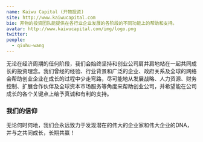```yaml
---
name: Kaiwu Capital (开物投资)
site: http://www.kaiwucapital.com
bio: 开物的投资团队能提供在各行业企业发展的各阶段的不同功能上的帮助和支持。
avatar: http://www.kaiwucapital.com/img/logo.png
twitter: 
people:
  - qiuhu-wang
---
```


无论在经济周期的任何阶段，我们会始终坚持和创业公司肩并肩地站在一起共同成长的投资理念。我们曾经的经验、行业背景和广泛的企业、政府关系及全球的网络会帮助创业企业在成长的过程中少走弯路，尽可能地从发展战略、人力资源、财务控制、扩展合作伙伴及全球资本市场服务等角度来帮助创业公司，并希望能在公司成长的各个关键点上给予真诚和有利的支持。

### 我们的信仰

无论何时何地，我们会永远致力于发现潜在的伟大的企业家和伟大企业的DNA，并与之共同成长，长期共赢！
